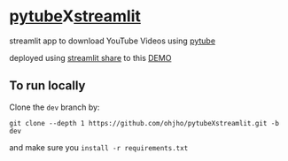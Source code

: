 # [pytube](https://python-pytube.readthedocs.io/en/latest/index.html)X[streamlit](https://www.streamlit.io/)

streamlit app to download YouTube Videos using [pytube](https://python-pytube.readthedocs.io/en/latest/index.html)

deployed using [streamlit share](https://www.streamlit.io/sharing) to this [DEMO](https://share.streamlit.io/ohjho/pytubexstreamlit/main)

## To run locally
Clone the `dev` branch by:
```
git clone --depth 1 https://github.com/ohjho/pytubeXstreamlit.git -b dev
```
and make sure you `install -r requirements.txt`
